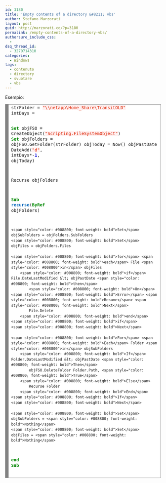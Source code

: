 ```yaml
---
id: 3180
title: 'Empty contents of a directory &#8211; vbs'
author: Stefano Marzorati
layout: post
guid: http://marzorati.co/?p=3180
permalink: /empty-contents-of-a-directory-vbs/
authorsure_include_css:
  - 
dsq_thread_id:
  - 3279714310
categories:
  - Windows
tags:
  - contenuto
  - directory
  - svuotare
  - vbs
---
```

Esempio:

<!-- HTML generated using hilite.me -->

<div style="background: #ffffff; overflow:auto;width:auto;border:solid gray;border-width:.1em .1em .1em .8em;padding:.2em .6em;">
  <pre style="margin: 0; line-height: 125%">strFolder = <span style="color: #dd2200; background-color: #fff0f0">"\\netapp\Home_Share\TransitOLD"</span>
intDays = <span style="color: #0000DD; font-weight: bold"></span>
 
<span style="color: #008800; font-weight: bold">Set</span> objFSO	  = CreateObject(<span style="color: #dd2200; background-color: #fff0f0">"Scripting.FileSystemObject"</span>)
<span style="color: #008800; font-weight: bold">Set</span> objFolders  = objFSO.GetFolder(strFolder)
objToday				= Now()
objPastDate	 = DateAdd(<span style="color: #dd2200; background-color: #fff0f0">"d"</span>, intDays*-<span style="color: #0000DD; font-weight: bold">1</span>, objToday)
 
Recurse objFolders



<span style="color: #008800; font-weight: bold">Sub</span> <span style="color: #0066bb; font-weight: bold">recurse</span>(<span style="color: #008800; font-weight: bold">ByRef</span> objFolders)
 
	<span style="color: #008800; font-weight: bold">Set</span> objSubFolders = objFolders.SubFolders
	<span style="color: #008800; font-weight: bold">Set</span> objFiles = objFolders.Files
 
	<span style="color: #008800; font-weight: bold">for</span> <span style="color: #008800; font-weight: bold">each</span> File <span style="color: #008800">in</span> objFiles
		<span style="color: #008800; font-weight: bold">if</span> File.DateLastModified &lt; objPastDate <span style="color: #008800; font-weight: bold">then</span>
			<span style="color: #008800; font-weight: bold">On</span> <span style="color: #008800; font-weight: bold">Error</span> <span style="color: #008800; font-weight: bold">Resume</span> <span style="color: #008800; font-weight: bold">Next</span>
			File.Delete
		<span style="color: #008800; font-weight: bold">end</span> <span style="color: #008800; font-weight: bold">if</span>
	<span style="color: #008800; font-weight: bold">Next</span>
 
	<span style="color: #008800; font-weight: bold">For</span> <span style="color: #008800; font-weight: bold">Each</span> Folder <span style="color: #008800">in</span> objSubFolders
		<span style="color: #008800; font-weight: bold">If</span> Folder.DateLastModified &lt; objPastDate <span style="color: #008800; font-weight: bold">Then</span>
			objFSO.DeleteFolder Folder.Path, <span style="color: #008800; font-weight: bold">True</span>
		<span style="color: #008800; font-weight: bold">Else</span>
			Recurse Folder
		<span style="color: #008800; font-weight: bold">End</span> <span style="color: #008800; font-weight: bold">If</span>
	<span style="color: #008800; font-weight: bold">Next</span>
 
	<span style="color: #008800; font-weight: bold">Set</span> objSubFolders = <span style="color: #008800; font-weight: bold">Nothing</span>
	<span style="color: #008800; font-weight: bold">Set</span> objFiles = <span style="color: #008800; font-weight: bold">Nothing</span>
 
<span style="color: #008800; font-weight: bold">end</span> <span style="color: #008800; font-weight: bold">Sub</span>
</pre>
</div>